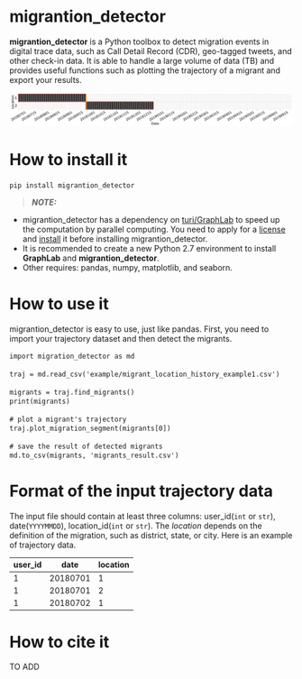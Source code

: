 migrantion_detector
======
**migrantion_detector** is a Python toolbox to detect migration events in digital trace data, such as Call Detail Record (CDR), geo-tagged tweets, and other check-in data. It is able to handle a large volume of data (TB) and provides useful functions such as plotting the trajectory of a migrant and export your results.

<kbd><img src="example/1_90.png" /></kbd>

How to install it
======
`pip install migrantion_detector`

> **_NOTE:_**
- migrantion_detector has a dependency on [turi/GraphLab](https://turi.com/) to speed up the computation by parallel computing. You need to apply for a [license](https://turi.com/download/academic.html) and [install](https://turi.com/download/install-graphlab-create.html) it before installing migrantion_detector.
- It is recommended to create a new Python 2.7 environment to install **GraphLab** and **migrantion_detector**.
- Other requires: pandas, numpy, matplotlib, and seaborn.

How to use it
======
migrantion_detector is easy to use, just like pandas. First, you need to import your trajectory dataset and then detect the migrants.
```
import migration_detector as md

traj = md.read_csv('example/migrant_location_history_example1.csv')

migrants = traj.find_migrants()
print(migrants)

# plot a migrant's trajectory
traj.plot_migration_segment(migrants[0])

# save the result of detected migrants
md.to_csv(migrants, 'migrants_result.csv')
```

Format of the input trajectory data
======
The input file should contain at least three columns: user_id(`int` or `str`), date(`YYYYMMDD`), location_id(`int` or `str`). The *location* depends on the definition of the migration, such as district, state, or city. Here is an example of trajectory data.

| user_id | date     | location |
|---------|----------|----------|
| 1       | 20180701 | 1        |
| 1       | 20180701 | 2        |
| 1       | 20180702 | 1        |


How to cite it
======
TO ADD

